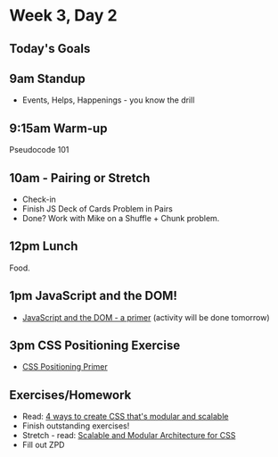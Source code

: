 # Week 3, Day 2

## Today's Goals

## 9am Standup

- Events, Helps, Happenings - you know the drill

## 9:15am Warm-up

Pseudocode 101

## 10am - Pairing or Stretch

- Check-in
- Finish JS Deck of Cards Problem in Pairs
- Done? Work with Mike on a Shuffle + Chunk problem.

## 12pm Lunch

Food.

## 1pm JavaScript and the DOM!

- [JavaScript and the DOM - a primer](https://github.com/gSchool/g11-course-curriculum/tree/master/week03/03_exercises/js-dom-basics) (activity will be done tomorrow)

## 3pm CSS Positioning Exercise

- [CSS Positioning Primer](https://github.com/gSchool/g11-course-curriculum/tree/master/week03/03_exercises/css-positioning-primer)

## Exercises/Homework

- Read: [4 ways to create CSS that's modular and scalable](http://www.creativebloq.com/css3/create-modular-and-scalable-css-9134351)
- Finish outstanding exercises!
- Stretch - read: [Scalable and Modular Architecture for CSS](https://smacss.com/book)
- Fill out ZPD
